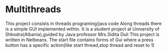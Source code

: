 # Multithreads
This project consists in threads programing/java code
Along threads there is a simple GUI implemented within.
It is a student project at University of Shkodra(Albania),guided by Java professor Mrs.Sidita Duli
This project is written in Netbeans.
The start file contains forms of Gui where a press button has a specific action(like start thread,stop thread and reset to 1)

